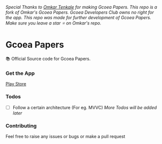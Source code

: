 _Special Thanks to [Omkar Tenkale](https://github.com/omkar-tenkale/gcoeapapers) for making Gcoea Papers. This repo is a fork of Omkar's Gcoea Papers. Gcoea Developers Club owns no right for the app. This repo was made for further development of Gcoea Papers. Make sure you leave a star ⭐ on Omkar's repo._

# Gcoea Papers
📚 Official Source code for Gcoea Papers.

### Get the App
[Play Store](https://play.google.com/store/apps/details?id=omkar.tenkale.gcoeapapers)

### Todos
- [ ] Follow a certain architecture (For eg. MVVC)
_More Todos will be added later_

### Contributing
Feel free to raise any issues or bugs or make a pull request
